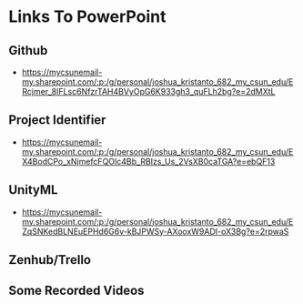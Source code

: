# Links To PowerPoint
## Github
* https://mycsunemail-my.sharepoint.com/:p:/g/personal/joshua_kristanto_682_my_csun_edu/ERcjmer_8IFLsc6NfzrTAH4BVyOpG6K933gh3_quFLh2bg?e=2dMXtL
## Project Identifier
* https://mycsunemail-my.sharepoint.com/:p:/g/personal/joshua_kristanto_682_my_csun_edu/EX4BodCPo_xNjmefcFQOIc4Bb_RBIzs_Us_2VsXB0caTGA?e=ebQF13
## UnityML
* https://mycsunemail-my.sharepoint.com/:p:/g/personal/joshua_kristanto_682_my_csun_edu/EZqSNKedBLNEuEPHd6G6v-kBJPWSy-AXooxW9ADI-oX3Bg?e=2rpwaS
## Zenhub/Trello
## Some Recorded Videos
